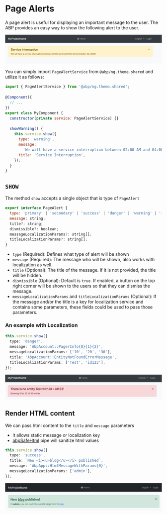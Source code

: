# Page Alerts

A page alert is useful for displaying an important message to the user. The ABP provides an easy way to show the following alert to the user.

![angular-page-alert-example](./images/page-alert-warning-example.png)

You can simply import `PageAlertService` from `@abp/ng.theme.shared` and utilize it as follows:

```js
import { PageAlertService } from '@abp/ng.theme.shared';

@Component({
  // ...
})
export class MyComponent {
  constructor(private service: PageAlertService) {}

  showWarning() {
    this.service.show({
      type: 'warning',
      message:
        'We will have a service interruption between 02:00 AM and 04:00 AM at October 23, 2023!',
      title: 'Service Interruption',
    });
  }
}
```

## `SHOW`

The method `show` accepts a single object that is type of `PageAlert`

```js
export interface PageAlert {
  type: 'primary' | 'secondary' | 'success' | 'danger' | 'warning' | 'info' | 'light' | 'dark';
  message: string;
  title?: string;
  dismissible?: boolean;
  messageLocalizationParams?: string[];
  titleLocalizationParams?: string[];
}
```

* `type` (Required): Defines what type of alert will be shown
* `message` (Required): The message who will be shown, also works with localization as well. 
* `title` (Optional): The title of the message. If it is not provided, the title will be hidden.
* `dismissible` (Optional): Default is `true`. If enabled, a button on the top right corner will be shown to the users so that they can dismiss the message.
* `messageLocalizationParams` and `titleLocalizationParams` (Optional): If the message and/or the title is a key for localization service and contains some parameters, these fields could be used to pass those parameters. 

### An example with Localization

```typescript
this.service.show({
  type: 'danger',
  message: 'AbpAccount::PagerInfo{0}{1}{2}',
  messageLocalizationParams: ['10', '20', '30'],
  title: 'AbpAccount::EntityNotFoundErrorMessage',
  titleLocalizationParams: ['Test', 'id123'],
});
```

![angular-page-alert-with-params-example](./images/page-alert-with-params-example.png)

## Render HTML content

We can pass html content to the `title` and `message` parameters


* It allows static message or localization key
* [abpSafeHtml](https://github.com/abpframework/abp/blob/37b59a7f05202264505d002397dbb27d275740e1/npm/ng-packs/packages/core/src/lib/pipes/safe-html.pipe.ts#L6) pipe will sanitize html values

```typescript
this.service.show({
  type: 'success',
  title: `New <i><u>blog</u></i> published`,
  message: 'AbpApp::HtmlMessageWithParams{0}',
  messageLocalizationParams: ['admin'],
});
```

![angular-page-alert-with-html-example](./images/page-alert-with-html-example.png)
